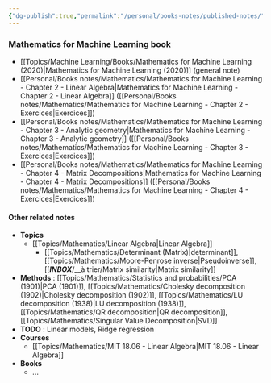 ```yaml
---
{"dg-publish":true,"permalink":"/personal/books-notes/published-notes/","tags":"gardenEntry"}
---
```


### Mathematics for Machine Learning book

- [[Topics/Machine Learning/Books/Mathematics for Machine Learning (2020)|Mathematics for Machine Learning (2020)]] (general note)
- [[Personal/Books notes/Mathematics/Mathematics for Machine Learning - Chapter 2 - Linear Algebra|Mathematics for Machine Learning - Chapter 2 - Linear Algebra]] ([[Personal/Books notes/Mathematics/Mathematics for Machine Learning - Chapter 2 - Exercices|Exercices]])
- [[Personal/Books notes/Mathematics/Mathematics for Machine Learning - Chapter 3 - Analytic geometry|Mathematics for Machine Learning - Chapter 3 - Analytic geometry]] ([[Personal/Books notes/Mathematics/Mathematics for Machine Learning - Chapter 3 - Exercices|Exercices]])
- [[Personal/Books notes/Mathematics/Mathematics for Machine Learning - Chapter 4 - Matrix Decompositions|Mathematics for Machine Learning - Chapter 4 - Matrix Decompositions]] ([[Personal/Books notes/Mathematics/Mathematics for Machine Learning - Chapter 4 - Exercices|Exercices]])

#### Other related notes
- **Topics**
	- [[Topics/Mathematics/Linear Algebra|Linear Algebra]]
		- [[Topics/Mathematics/Determinant (Matrix)|determinant]], [[Topics/Mathematics/Moore-Penrose inverse|Pseudoinverse]], [[___INBOX___/__à trier/Matrix similarity|Matrix similarity]]
- **Methods** : [[Topics/Mathematics/Statistics and probabilities/PCA (1901)|PCA (1901)]], [[Topics/Mathematics/Cholesky decomposition (1902)|Cholesky decomposition (1902)]], [[Topics/Mathematics/LU decomposition (1938)|LU decomposition (1938)]], [[Topics/Mathematics/QR decomposition|QR decomposition]], [[Topics/Mathematics/Singular Value Decomposition|SVD]]
- **TODO** : Linear models, Ridge regression
- **Courses**
	- [[Topics/Mathematics/MIT 18.06 - Linear Algebra|MIT 18.06 - Linear Algebra]]
- **Books**
	- ...

<!--
- [ ] **TODO** : Change style in "src/site/styles/custom-style.scss"
- [ ] **TODO** : Publish more *quality* related-notes
- Report bugs to "digitalgarden" plugin
	- render checkboxes as html, with saved state
	- `->` doesn't render nicely
	- why do we must make explicit url links (-> autodetect?)
	- https://github.com/oleeskild/obsidian-digital-garden & https://github.com/oleeskild/digitalgarden
-->
